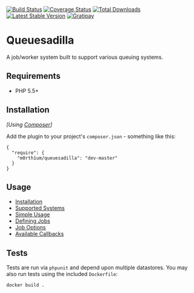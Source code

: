 [![Build Status](https://img.shields.io/travis/m0rth1um/php-queuesadilla/master.svg?style=flat-square)](https://travis-ci.org/m0rth1um/php-queuesadilla)
[![Coverage Status](https://img.shields.io/coveralls/m0rth1um/php-queuesadilla/master.svg?style=flat-square)](https://coveralls.io/r/m0rth1um/php-queuesadilla?branch=master)
[![Total Downloads](https://img.shields.io/packagist/dt/m0rth1um/queuesadilla.svg?style=flat-square)](https://packagist.org/packages/m0rth1um/queuesadilla)
[![Latest Stable Version](https://img.shields.io/packagist/v/m0rth1um/queuesadilla.svg?style=flat-square)](https://packagist.org/packages/m0rth1um/queuesadilla)
[![Gratipay](https://img.shields.io/gratipay/m0rth1um.svg?style=flat-square)](https://gratipay.com/~m0rth1um/)

# Queuesadilla

A job/worker system built to support various queuing systems.

## Requirements

- PHP 5.5+

## Installation

_[Using [Composer](http://getcomposer.org/)]_

Add the plugin to your project's `composer.json` - something like this:

```composer
{
  "require": {
    "m0rth1um/queuesadilla": "dev-master"
  }
}
```

## Usage

- [Installation](/docs/installation.md)
- [Supported Systems](/docs/supported-systems.md)
- [Simple Usage](/docs/simple-usage.md)
- [Defining Jobs](/docs/defining-jobs.md)
- [Job Options](/docs/job-options.md)
- [Available Callbacks](/docs/callbacks.md)

## Tests

Tests are run via `phpunit` and depend upon multiple datastores. You may also run tests using the included `Dockerfile`:

```shell
docker build .
```
